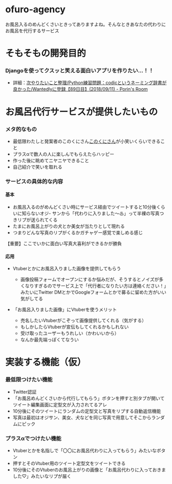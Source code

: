 # ofuro-agency
お風呂入るのめんどくさいときってありますよね。そんなときあなたの代わりにお風呂を代行するサービス

# そもそもの開発目的
### Djangoを使ってクスッと笑える面白いアプリを作りたい...！！  
- 詳細：[次やりたいこと整理/Python練習問題：codicというネーミング辞書が良かった/Wantedlyに登録【89日目】(2018/09/11) - Porin's Room](https://scrapbox.io/Porin-Room/%E6%AC%A1%E3%82%84%E3%82%8A%E3%81%9F%E3%81%84%E3%81%93%E3%81%A8%E6%95%B4%E7%90%86%2FPython%E7%B7%B4%E7%BF%92%E5%95%8F%E9%A1%8C%EF%BC%9Acodic%E3%81%A8%E3%81%84%E3%81%86%E3%83%8D%E3%83%BC%E3%83%9F%E3%83%B3%E3%82%B0%E8%BE%9E%E6%9B%B8%E3%81%8C%E8%89%AF%E3%81%8B%E3%81%A3%E3%81%9F%2FWantedly%E3%81%AB%E7%99%BB%E9%8C%B2%E3%80%9089%E6%97%A5%E7%9B%AE%E3%80%91(2018%2F09%2F11))

# お風呂代行サービスが提供したいもの
### メタ的なもの
- 最低限わたしと発案者のこのくにさん[このくにさん](https://twitter.com/kono96kuni)が小笑いくらいできること
- プラスαで数人の人に楽しんでもらえたらハッピー
- 作った後に眺めてニヤニヤできること
- 自己紹介で笑いを取れる

### サービスの具体的な内容
#### 基本
- お風呂入るのがめんどくさい時にサービス経由でツイートすると10分後くらいに知らないオジ- サンから「代わりに入りました〜♨」って半裸の写真つきリプが送られてくる
- たまにお風呂上がりの犬とか美女が当たりとして現れる
- つまりどんな写真のリプがくるかガチャゲー感覚で楽しめる感じ  

【重要】ここでいかに面白い写真大喜利ができるかが勝負

#### 応用
- Vtuberとかにお風呂入りました画像を提供してもらう
  - 画像投稿フォームでオープンにするか悩みだが、そうするとノイズが多くなりすぎるのでサービス上で「代行者になりたい方は連絡ください！」みたいにTwitter DMとかでGoogleフォームとかで募るに留めた方がいい気がしてる

- 「お風呂入りました画像」にVtuberを使うメリット
  - 売名したいVtuberがこぞって画像提供してくれる（気がする）
  - もしかしたらVtuberが宣伝もしてくれるかもしれない
  - 受け取ったユーザーもうれしい（かわいいから）
  - なんか最先端っぽくてなうい

# 実装する機能（仮）
### 最低限つけたい機能
- Twitter認証
- 「お風呂めんどくさいから代行してもらう」ボタンを押すと別タブが開いてツイート編集画面に定型文が入力されてるアレ
- 10分後にそのツイートにランダムの定型文と写真をリプする自動返信機能
- 写真は最初はオジサン、美女、犬などを同じ写真で用意してそこからランダムにピック

### プラスαでつけたい機能
- Vtuberとかを名指しで「〇〇にお風呂代わりに入ってもらう」みたいなボタン
- 押すとそのVtuber用のツイート定型文をツイートできる
- 10分後にそのVtuberのお風呂上がりの画像と「お風呂代わりに入っておきました♡」みたいなリプが届く

